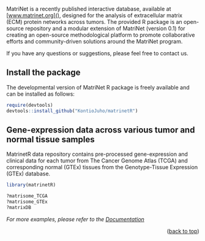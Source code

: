 
MatriNet is a recently published interactive database, available at [www.matrinet.org](),  designed for the analysis of extracellular matrix (ECM) protein networks across tumors.  The provided R package is an open-source repository and a modular extension of MatriNet (version 0.1) for creating an open-source methodological platform to promote collaborative efforts and community-driven solutions around the MatriNet program.


If you have any questions or suggestions, please feel free to contact us.

<!-- GETTING STARTED -->
## Install the package
The developmental version of MatriNet R package is freely available and can be installed as follows:
```r
require(devtools)
devtools::install_github("KontioJuho/matrinetR")
``` 


<!-- USAGE EXAMPLES -->
## Gene-expression data across various tumor and normal tissue samples 

MatrinetR data repository contains pre-processed gene-expression and clinical data for each tumor from The Cancer Genome Atlas (TCGA) and corresponding normal (GTEx) tissues from the Genotype-Tissue Expression (GTEx) database. 

```r
library(matrinetR)

?matrisome_TCGA
?matrisome_GTEx
?matrixDB

```

_For more examples, please refer to the [Documentation]()_

<p align="right">(<a href="#top">back to top</a>)</p>
